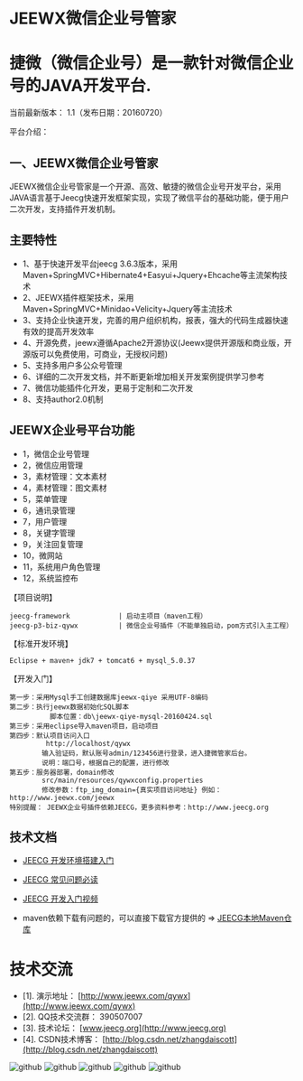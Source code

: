 JEEWX微信企业号管家
===============
捷微（微信企业号）是一款针对微信企业号的JAVA开发平台.
===============
当前最新版本： 1.1（发布日期：20160720）

平台介绍：

一、JEEWX微信企业号管家
-----------------------------------
JEEWX微信企业号管家是一个开源、高效、敏捷的微信企业号开发平台，采用JAVA语言基于Jeecg快速开发框架实现，实现了微信平台的基础功能，便于用户二次开发，支持插件开发机制。

主要特性
-----------------------------------
* 	1、基于快速开发平台jeecg 3.6.3版本，采用Maven+SpringMVC+Hibernate4+Easyui+Jquery+Ehcache等主流架构技术
* 	2、JEEWX插件框架技术，采用Maven+SpringMVC+Minidao+Velicity+Jquery等主流技术
*   3、支持企业快速开发，完善的用户组织机构，报表，强大的代码生成器快速有效的提高开发效率
*   4、开源免费，jeewx遵循Apache2开源协议(Jeewx提供开源版和商业版，开源版可以免费使用，可商业，无授权问题)
*   5、支持多用户多公众号管理
*   6、详细的二次开发文档，并不断更新增加相关开发案例提供学习参考
*   7、微信功能插件化开发，更易于定制和二次开发
*   8、支持author2.0机制

JEEWX企业号平台功能
-----------------------------------
*   1，微信企业号管理
*   2，微信应用管理
*   3，素材管理：文本素材
*   4，素材管理：图文素材
*   5，菜单管理
*   6，通讯录管理
*   7，用户管理
*   8，关键字管理
*   9，关注回复管理
*   10，微网站
*   11，系统用户角色管理
*   12，系统监控布
    
【项目说明】

	jeecg-framework            | 启动主项目（maven工程）
	jeecg-p3-biz-qywx          | 微信企业号插件（不能单独启动，pom方式引入主工程）

【标准开发环境】

    Eclipse + maven+ jdk7 + tomcat6 + mysql_5.0.37 

【开发入门】

    第一步：采用Mysql手工创建数据库jeewx-qiye 采用UTF-8编码
    第二步：执行jeewx数据初始化SQL脚本
              脚本位置：db\jeewx-qiye-mysql-20160424.sql
    第三步：采用eclipse导入maven项目，启动项目
    第四步：默认项目访问入口
             http://localhost/qywx
            输入验证码，默认账号admin/123456进行登录，进入捷微管家后台。
            说明：端口号，根据自己的配置，进行修改
	第五步：服务器部署，domain修改
	        src/main/resources/qywxconfig.properties
			修改参数：ftp_img_domain={真实项目访问地址} 例如：http://www.jeewx.com/jeewx
	特别提醒： JEEWX企业号插件依赖JEECG，更多资料参考：http://www.jeecg.org
	
技术文档
-----------------------------------
* [JEECG 开发环境搭建入门](http://blog.csdn.net/zhangdaiscott/article/details/50915206)
* [JEECG 常见问题必读](http://www.jeecg.org/forum.php?mod=viewthread&tid=1830&extra=page%3D1)
* [JEECG 开发入门视频](http://www.jeecg.org/forum.php?mod=viewthread&tid=197&extra=page%3D1)


* maven依赖下载有问题的，可以直接下载官方提供的 => [JEECG本地Maven仓库](http://git.oschina.net/jeecg/jeecg-local-maven)

技术交流
==========
* [1]. 演示地址： [http://www.jeewx.com/qywx](http://www.jeewx.com/qywx)
* [2]. QQ技术交流群： 390507007
* [3]. 技术论坛： [www.jeecg.org](http://www.jeecg.org)
* [4]. CSDN技术博客： [http://blog.csdn.net/zhangdaiscott](http://blog.csdn.net/zhangdaiscott)


![github](http://static.oschina.net/uploads/space/2016/0424/131025_trWY_930898.png "jeewx")
![github](http://static.oschina.net/uploads/space/2016/0424/131056_lr02_930898.png "jeewx")
![github](http://static.oschina.net/uploads/space/2016/0424/131105_BSlN_930898.png "jeewx")
![github](http://static.oschina.net/uploads/space/2016/0424/131036_oV7J_930898.png "jeewx")
![github](http://img.blog.csdn.net/20160424150826957?watermark/2/text/aHR0cDovL2Jsb2cuY3Nkbi5uZXQv/font/5a6L5L2T/fontsize/400/fill/I0JBQkFCMA==/dissolve/70/gravity/Center "jeewx")
